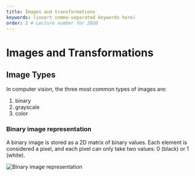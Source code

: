 ```yaml
---
title: Images and transformations
keywords: (insert comma-separated keywords here)
order: 2 # Lecture number for 2020
---
```


# Images and Transformations #

## Image Types ##
In computer vision, the three most common types of images are:
1. binary
2. grayscale
3. color

### Binary image representation ###
A binary image is stored as a 2D matrix of binary values. Each element is considered a pixel, and each pixel can only take two values: 0 (black) or 1 (white).

![Binary image representation](/images_and_transformations_images/image8.png)
